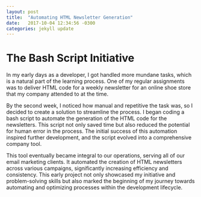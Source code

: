 ```yaml
---
layout: post
title:  "Automating HTML Newsletter Generation"
date:   2017-10-04 12:34:56 -0300
categories: jekyll update
---
```

# The Bash Script Initiative
In my early days as a developer, I got handled more mundane tasks, which is a natural part of the learning process. One of my regular assignments was to deliver HTML code for a weekly newsletter for an online shoe store that my company attended to at the time.
  
By the second week, I noticed how manual and repetitive the task was, so I decided to create a solution to streamline the process. I began coding a bash script to automate the generation of the HTML code for the newsletters. This script not only saved time but also reduced the potential for human error in the process. The initial success of this automation inspired further development, and the script evolved into a comprehensive company tool.
  
This tool eventually became integral to our operations, serving all of our email marketing clients. It automated the creation of HTML newsletters across various campaigns, significantly increasing efficiency and consistency. This early project not only showcased my initiative and problem-solving skills but also marked the beginning of my journey towards automating and optimizing processes within the development lifecycle.